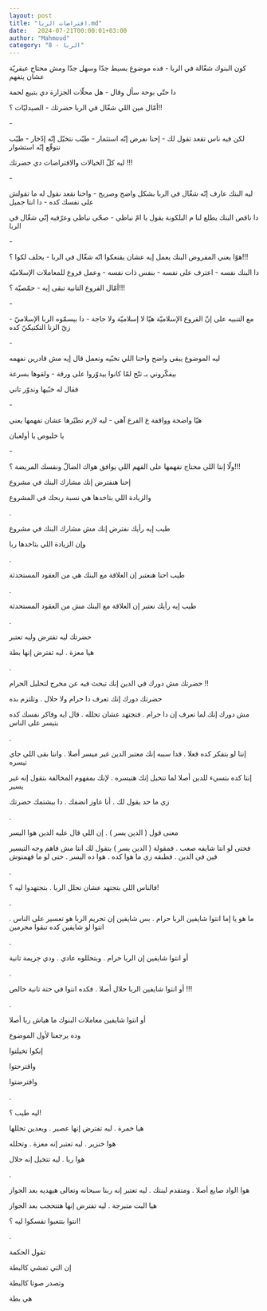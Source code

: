 ```yaml
---
layout: post
title: "افتراضات الربا.md"
date:   2024-07-21T00:00:01+03:00
author: "Mahmoud"
category: "8 - الربا"
---
```

كون البنوك شغّالة في الربا - فده موضوع بسيط جدّا وسهل جدّا
ومش محتاج عبقريّة عشان يتفهم

دا حتّى بوحة سأل وقال - هل محلّات الجزارة دي بتبيع
لحمة

أمّال مين اللي شغّال في الربا حضرتك - الصيدليّات ؟!!

\-

لكن فيه ناس تقعد تقول لك - إحنا نفرض إنّه استثمار - طيّب
نتخيّل إنّه إدّخار - طيّب نتوقّع إنّه استشوار

ليه كلّ الخيالات والافتراضات دي حضرتك !!!

\-

ليه البنك عارف إنّه شغّال في الربا بشكل واضح وصريح - واحنا
نقعد نقول له ما تقولش على نفسك كده - دا انتا جميل

دا ناقص البنك يطلع لنا م البلكونة يقول يا امّ نياظي - صحّي
نياظي وعرّفيه إنّي شغّال في الربا

\-

هوّا يعني المفروض البنك يعمل إيه عشان يقنعكوا انّه شغّال في
الربا - يحلف لكوا ؟!!!

دا البنك نفسه - اعترف على نفسه - بنفس ذات نفسه - وعمل
فروع للمعاملات الإسلاميّة

أمّال الفروع التانية تبقى إيه - حمّصيّة ؟!!!

\-

مع التنبيه على إنّ الفروع الإسلاميّة هيّا لا إسلاميّة ولا
حاجة - دا بيسمّوه الربا الإسلاميّ - زيّ الزنا التكتيكيّ كده

\-

ليه الموضوع يبقى واضح واحنا اللي نخبّيه ونعمل قال إيه مش
قادرين نفهمه

بيفكّروني بـ تتّح لمّا كانوا بيدوّروا على ورقة - ولقوها
بسرعة

فقال له خبّيها وندوّر تاني

\-

هيّا واضحة وواقفة ع الفرع آهي - ليه لازم تطيّرها عشان
تفهمها يعني

يا خلبوص يا أولعبان

\-

ولّا إنتا اللي محتاج تفهمها على الفهم اللي يوافق هواك
الضالّ ونفسك المريضة ؟!!!

إحنا هنفترض إنك مشارك البنك في مشروع

والزيادة اللي بتاخدها هي نسبة ربحك في المشروع

.

طيب إيه رأيك نفترض إنك مش مشارك البنك في مشروع

وإن الزيادة اللي بتاخدها ربا

.

طيب احنا هنعتبر إن العلاقة مع البنك هي من العقود
المستحدثة

.

طيب إيه رأيك نعتبر إن العلاقة مع البنك مش من العقود
المستحدثة

.

حضرتك ليه تفترض وليه تعتبر

هيا معزة . ليه تفترض إنها بطة

.

حضرتك مش دورك في الدين إنك تبحث فيه عن مخرج لتحليل
الحرام !!

حضرتك دورك إنك تعرف دا حرام ولا حلال . وتلتزم بده

مش دورك إنك لما تعرف إن دا حرام . فتجتهد عشان تحلله .
قال ايه وفاكر نفسك كده بتيسر على الناس

.

إنتا لو بتفكر كده فعلا . فدا سببه إنك معتبر الدين غير
ميسر أصلا . وانتا بقى اللي جاي تيسره

إنتا كده بتسيء للدين أصلا لما تتخيل إنك هتيسره . لإنك
بمفهوم المخالفة بتقول إنه غير يسير

زي ما حد يقول لك . أنا عاوز انضفك . دا بيشتمك
حضرتك

.

معنى قول ( الدين يسر ) . إن اللي قال عليه الدين هوا
اليسر

فحتى لو انتا شايفه صعب . فمقولة ( الدين يسر ) بتقول لك
انتا مش فاهم وجه التيسير فين في الدين . فطبقه زي ما هوا كده . هوا ده
اليسر . حتى لو ما فهمتوش

.

فالناس اللي بتجتهد عشان تحلل الربا . بتجتهدوا ليه
؟!

.

ما هو يا إما انتوا شايفين الربا حرام . بس شايفين إن
تحريم الربا هو تعسير على الناس . انتوا لو شايفين كده تبقوا مجرمين

.

أو انتوا شايفين إن الربا حرام . وبتحللوه عادي . ودي
جريمة تانية

.

أو انتوا شايفين الربا حلال أصلا . فكده انتوا في حتة
تانية خالص !!!

.

أو انتوا شايفين معاملات البنوك ما هياش ربا أصلا

وده يرجعنا لأول الموضوع

إنكوا تخيلتوا

واقترحتوا

وافترضتوا

.

ليه طيب ؟!

هيا خمرة . ليه تفترض إنها عصير . وبعدين تحللها

هوا خنزير . ليه تعتبر إنه معزة . وتحلله

هوا ربا . ليه تتخيل إنه حلال

.

هوا الواد صايع أصلا . ومتقدم لبنتك . ليه تعتبر إنه ربنا
سبحانه وتعالى هيهديه بعد الجواز

هيا البت متبرجة . ليه تفترض إنها هتتحجب بعد
الجواز

انتوا بتتعبوا نفسكوا ليه ؟!

.

تقول الحكمة

إن التي تمشي كالبطة

وتصدر صوتا كالبطة

هي بطة
